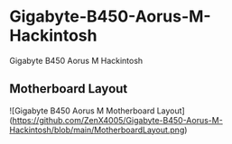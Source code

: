 # Gigabyte-B450-Aorus-M-Hackintosh
Gigabyte B450 Aorus M Hackintosh

## Motherboard Layout
![Gigabyte B450 Aorus M Motherboard Layout] (https://github.com/ZenX4005/Gigabyte-B450-Aorus-M-Hackintosh/blob/main/MotherboardLayout.png)
